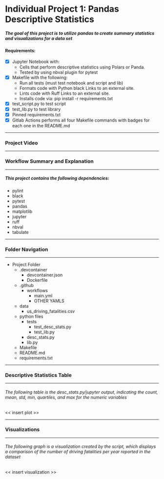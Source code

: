 # **Individual Project 1: Pandas Descriptive Statistics**
##### The goal of this project is to utilize pandas to create summary statistics and visualizations for a data set
#### Requirements:

- [x] Jupyter Notebook with: 
    - Cells that perform descriptive statistics using Polars or Panda.
    - Tested by using nbval plugin for pytest
- [x] Makefile with the following:
    - Run all tests (must test notebook and script and lib)
    - Formats code with Python black Links to an external site.
    - Lints code with Ruff Links to an external site.
    - Installs code via:  pip install -r requirements.txt
- [x] test_script.py to test script
- [x] test_lib.py to test library
- [x] Pinned requirements.txt
- [x] Gitlab Actions performs all four Makefile commands with badges for each one in the README.md

---
### Project Video 
------------
<insert video link>

### Workflow Summary and Explanation
---
##### This project contains the following dependencies:
- pylint 
- black
- pytest
- pandas
- matplotlib
- jupyter
- ruff 
- nbval 
- tabulate 

---
### Folder Navigation
---
- Project Folder
    - .devcontainer
        - devcontainer.json
        - Dockerfile
    - .github
        - workflows
            - main.yml
            - OTHER YAMLS
    - data
        - us_driving_fatalities.csv
    - python files
        - tests
            - test_desc_stats.py
            - test_lib.py
        - desc_stats.py
        - lib.py
    - Makefile
    - README.md
    - requirements.txt
---
### Descriptive Statistics Table
---
###### The following table is the desc_stats.py/jupyter output, indicating the count, mean, std, min, quartiles, and max for the numeric variables

<< insert plot >>

---
### Visualizations
---
###### The following graph is a visualization created by the script, which displays a comparison of the number of driving fatalities per year reported in the dataset

<< insert visualization >>








